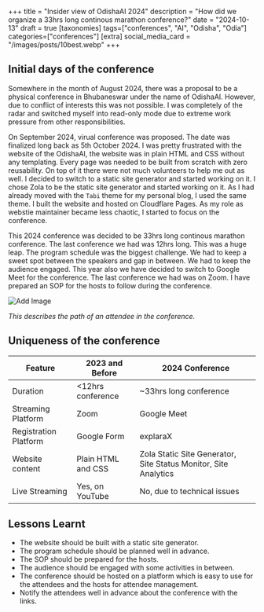 +++
title = "Insider view of OdishaAI 2024"
description = "How did we organize a 33hrs long continous marathon conference?"
date = "2024-10-13"
draft = true
[taxonomies]
tags=["conferences", "AI", "Odisha", "Odia"]
categories=["conferences"]
[extra]
social_media_card = "/images/posts/10best.webp"
+++

## Initial days of the conference
Somewhere in the month of August 2024, there was a proposal to be a physical conference in Bhubaneswar under the name of OdishaAI.
However, due to conflict of interests this was not possible.
I was completely of the radar and switched myself into read-only mode due to extreme work pressure from other responsibilities.

On September 2024, virual conference was proposed. The date was finalized long back as 5th October 2024.
I was pretty frustrated with the website of the OdishaAI, the website was in plain HTML and CSS without any templating. Every page was needed to be built from scratch with zero reusability.
On top of it there were not much volunteers to help me out as well. I decided to switch to a static site generator and started working on it.
I chose Zola to be the static site generator and started working on it. As I had already moved with the `Tabi` theme for my personal blog, I used the same theme.
I built the website and hosted on Cloudflare Pages. As my role as webstie maintainer became less chaotic, I started to focus on the conference.

This 2024 conference was decided to be 33hrs long continous marathon conference. The last conference we had was 12hrs long. This was a huge leap. The program schedule was the biggest challenge.
We had to keep a sweet spot between the speakers and gap in between. We had to keep the audience engaged.
This year also we have decided to switch to Google Meet for the conference. The last conference we had was on Zoom.
I have prepared an SOP for the hosts to follow during the conference.

![Add Image]()

*This describes the path of an attendee in the conference.*

## Uniqueness of the conference

|Feature| 2023 and Before | 2024 Conference |
|-------|------------------|------------------|
|Duration| <12hrs conference | ~33hrs long conference |
|Streaming Platform| Zoom | Google Meet |
|Registration Platform | Google Form | explaraX |
|Website content| Plain HTML and CSS | Zola Static Site Generator, Site Status Monitor, Site Analytics |
|Live Streaming| Yes, on YouTube | No, due to technical issues |


## Lessons Learnt
* The website should be built with a static site generator.
* The program schedule should be planned well in advance.
* The SOP should be prepared for the hosts.
* The audience should be engaged with some activities in between.
* The conference should be hosted on a platform which is easy to use for the attendees and the hosts for attendee management.
* Notify the attendees well in advance about the conference with the links.
